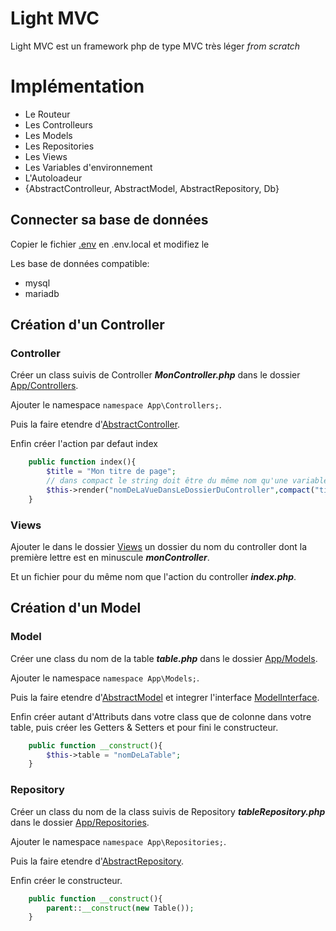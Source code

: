# Light MVC
Light MVC est un framework php de type MVC très léger *from scratch*
# Implémentation
* Le Routeur
* Les Controlleurs
* Les Models
* Les Repositories
* Les Views
* Les Variables d'environnement
* L'Autoloadeur
* {AbstractControlleur, AbstractModel, AbstractRepository, Db}
## Connecter sa base de données
Copier le fichier [.env](.env) en .env.local et modifiez le

Les base de données compatible:
* mysql
* mariadb
## Création d'un Controller
### Controller
Créer un class suivis de Controller ***MonController.php*** dans le dossier [App/Controllers](App/Controllers).

Ajouter le namespace `namespace App\Controllers;`.

Puis la faire etendre d'[AbstractController](Core/Controller/AbstractController.php).

Enfin créer l'action par defaut index
````php
    public function index(){
        $title = "Mon titre de page";
        // dans compact le string doit être du même nom qu'une variable
        $this->render("nomDeLaVueDansLeDossierDuController",compact("title",...string));
    }
````
### Views
Ajouter le dans le dossier [Views](App/Views) un dossier du nom du controller dont la première lettre est en  minuscule ***monController***.

Et un fichier pour du même nom que l'action du controller ***index.php***.
## Création d'un Model
### Model
Créer une class du nom de la table ***table.php*** dans le dossier [App/Models](App/Models).

Ajouter le namespace `namespace App\Models;`. 

Puis la faire etendre d'[AbstractModel](Core/Model/AbstractModel.php) et integrer l'interface [ModelInterface](Core/Model/interface/ModelInterface.php).

Enfin créer autant d'Attributs dans votre class que de colonne dans votre table, puis créer les Getters & Setters et pour fini le constructeur.
````php
    public function __construct(){
        $this->table = "nomDeLaTable";
    }
````
### Repository
Créer un class du nom de la class suivis de Repository ***tableRepository.php*** dans le dossier [App/Repositories](App/Repositories).

Ajouter le namespace `namespace App\Repositories;`.

Puis la faire etendre d'[AbstractRepository](Core/Repository/AbstractRepository.php).

Enfin créer le constructeur.
````php
    public function __construct(){
        parent::__construct(new Table());
    }
````
